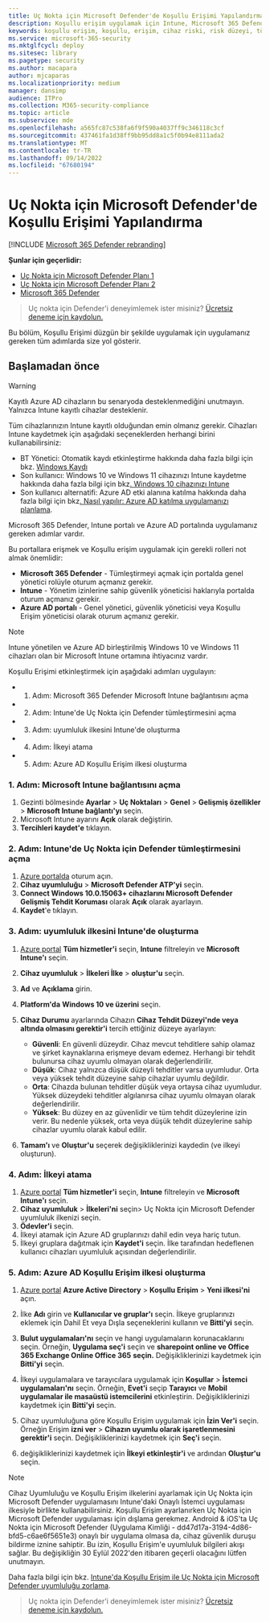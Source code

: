 ```yaml
---
title: Uç Nokta için Microsoft Defender'de Koşullu Erişimi Yapılandırma
description: Koşullu erişim uygulamak için Intune, Microsoft 365 Defender ve Azure'da gerçekleştirmeniz gereken adımlar hakkında bilgi edinin
keywords: koşullu erişim, koşullu, erişim, cihaz riski, risk düzeyi, tümleştirme, intune tümleştirmesi
ms.service: microsoft-365-security
ms.mktglfcycl: deploy
ms.sitesec: library
ms.pagetype: security
ms.author: macapara
author: mjcaparas
ms.localizationpriority: medium
manager: dansimp
audience: ITPro
ms.collection: M365-security-compliance
ms.topic: article
ms.subservice: mde
ms.openlocfilehash: a565fc87c538fa6f9f590a4037ff9c346118c3cf
ms.sourcegitcommit: 437461fa1d38ff9bb95dd8a1c5f0b94e8111ada2
ms.translationtype: MT
ms.contentlocale: tr-TR
ms.lasthandoff: 09/14/2022
ms.locfileid: "67680194"
---
```

# <a name="configure-conditional-access-in-microsoft-defender-for-endpoint"></a>Uç Nokta için Microsoft Defender'de Koşullu Erişimi Yapılandırma

[!INCLUDE [Microsoft 365 Defender rebranding](../../includes/microsoft-defender.md)]

**Şunlar için geçerlidir:**
- [Uç Nokta için Microsoft Defender Planı 1](https://go.microsoft.com/fwlink/p/?linkid=2154037)
- [Uç Nokta için Microsoft Defender Planı 2](https://go.microsoft.com/fwlink/p/?linkid=2154037)
- [Microsoft 365 Defender](https://go.microsoft.com/fwlink/?linkid=2118804)

> Uç nokta için Defender'i deneyimlemek ister misiniz? [Ücretsiz deneme için kaydolun.](https://signup.microsoft.com/create-account/signup?products=7f379fee-c4f9-4278-b0a1-e4c8c2fcdf7e&ru=https://aka.ms/MDEp2OpenTrial?ocid=docs-wdatp-assignaccess-abovefoldlink)

Bu bölüm, Koşullu Erişimi düzgün bir şekilde uygulamak için uygulamanız gereken tüm adımlarda size yol gösterir.

## <a name="before-you-begin"></a>Başlamadan önce

> [!WARNING]
> Kayıtlı Azure AD cihazların bu senaryoda desteklenmediğini unutmayın.</br>
> Yalnızca Intune kayıtlı cihazlar desteklenir.

Tüm cihazlarınızın Intune kayıtlı olduğundan emin olmanız gerekir. Cihazları Intune kaydetmek için aşağıdaki seçeneklerden herhangi birini kullanabilirsiniz:

- BT Yönetici: Otomatik kaydı etkinleştirme hakkında daha fazla bilgi için bkz. [Windows Kaydı](/intune/windows-enroll#enable-windows-10-automatic-enrollment)
- Son kullanıcı: Windows 10 ve Windows 11 cihazınızı Intune kaydetme hakkında daha fazla bilgi için bkz[. Windows 10 cihazınızı Intune](/intune/quickstart-enroll-windows-device)
- Son kullanıcı alternatifi: Azure AD etki alanına katılma hakkında daha fazla bilgi için bkz[. Nasıl yapılır: Azure AD katılma uygulamanızı planlama](/azure/active-directory/devices/azureadjoin-plan).

Microsoft 365 Defender, Intune portalı ve Azure AD portalında uygulamanız gereken adımlar vardır.

Bu portallara erişmek ve Koşullu erişim uygulamak için gerekli rolleri not almak önemlidir:

- **Microsoft 365 Defender** - Tümleştirmeyi açmak için portalda genel yönetici rolüyle oturum açmanız gerekir.
- **Intune** - Yönetim izinlerine sahip güvenlik yöneticisi haklarıyla portalda oturum açmanız gerekir.
- **Azure AD portalı** - Genel yönetici, güvenlik yöneticisi veya Koşullu Erişim yöneticisi olarak oturum açmanız gerekir.

> [!NOTE]
> Intune yönetilen ve Azure AD birleştirilmiş Windows 10 ve Windows 11 cihazları olan bir Microsoft Intune ortamına ihtiyacınız vardır.

Koşullu Erişimi etkinleştirmek için aşağıdaki adımları uygulayın:

- 1. Adım: Microsoft 365 Defender Microsoft Intune bağlantısını açma
- 2. Adım: Intune'de Uç Nokta için Defender tümleştirmesini açma
- 3. Adım: uyumluluk ilkesini Intune'de oluşturma
- 4. Adım: İlkeyi atama 
- 5. Adım: Azure AD Koşullu Erişim ilkesi oluşturma

### <a name="step-1-turn-on-the-microsoft-intune-connection"></a>1. Adım: Microsoft Intune bağlantısını açma

1. Gezinti bölmesinde **Ayarlar** \> **Uç Noktaları** \> **Genel** \> **Gelişmiş özellikler** \> **Microsoft Intune bağlantı'yı** seçin.
2. Microsoft Intune ayarını **Açık** olarak değiştirin.
3. **Tercihleri kaydet'e** tıklayın.

### <a name="step-2-turn-on-the-defender-for-endpoint-integration-in-intune"></a>2. Adım: Intune'de Uç Nokta için Defender tümleştirmesini açma

1. [Azure portalda](https://portal.azure.com) oturum açın.
2. **Cihaz uyumluluğu** \> **Microsoft Defender ATP'yi** seçin.
3. **Connect Windows 10.0.15063+ cihazlarını Microsoft Defender Gelişmiş Tehdit Koruması** olarak **Açık** olarak ayarlayın.
4. **Kaydet**'e tıklayın.

### <a name="step-3-create-the-compliance-policy-in-intune"></a>3. Adım: uyumluluk ilkesini Intune'de oluşturma

1. [Azure portal](https://portal.azure.com) **Tüm hizmetler'i** seçin, **Intune** filtreleyin ve **Microsoft Intune'ı** seçin.
2. **Cihaz uyumluluk** \> **İlkeleri İlke** \> **oluştur'u** seçin.
3. **Ad** ve **Açıklama** girin.
4. **Platform'da** **Windows 10 ve üzerini** seçin.
5. **Cihaz Durumu** ayarlarında Cihazın **Cihaz Tehdit Düzeyi'nde veya altında olmasını gerektir'i** tercih ettiğiniz düzeye ayarlayın:

   - **Güvenli**: En güvenli düzeydir. Cihaz mevcut tehditlere sahip olamaz ve şirket kaynaklarına erişmeye devam edemez. Herhangi bir tehdit bulunursa cihaz uyumlu olmayan olarak değerlendirilir.
   - **Düşük**: Cihaz yalnızca düşük düzeyli tehditler varsa uyumludur. Orta veya yüksek tehdit düzeyine sahip cihazlar uyumlu değildir.
   - **Orta**: Cihazda bulunan tehditler düşük veya ortaysa cihaz uyumludur. Yüksek düzeydeki tehditler algılanırsa cihaz uyumlu olmayan olarak değerlendirilir.
   - **Yüksek**: Bu düzey en az güvenlidir ve tüm tehdit düzeylerine izin verir. Bu nedenle yüksek, orta veya düşük tehdit düzeylerine sahip cihazlar uyumlu olarak kabul edilir.

6. **Tamam'ı** ve **Oluştur'u** seçerek değişikliklerinizi kaydedin (ve ilkeyi oluşturun).

### <a name="step-4-assign-the-policy"></a>4. Adım: İlkeyi atama

1. [Azure portal](https://portal.azure.com) **Tüm hizmetler'i** seçin, **Intune** filtreleyin ve **Microsoft Intune'ı** seçin.
2. **Cihaz uyumluluk** \> **İlkeleri'ni** seçin> Uç Nokta için Microsoft Defender uyumluluk ilkenizi seçin.
3. **Ödevler'i** seçin.
4. İlkeyi atamak için Azure AD gruplarınızı dahil edin veya hariç tutun.
5. İlkeyi gruplara dağıtmak için **Kaydet'i** seçin. İlke tarafından hedeflenen kullanıcı cihazları uyumluluk açısından değerlendirilir.

### <a name="step-5-create-an-azure-ad-conditional-access-policy"></a>5. Adım: Azure AD Koşullu Erişim ilkesi oluşturma

1. [Azure portal](https://portal.azure.com) **Azure Active Directory** \> **Koşullu Erişim** \> **Yeni ilkesi'ni** açın.
2. İlke **Adı** girin ve **Kullanıcılar ve gruplar'ı** seçin. İlkeye gruplarınızı eklemek için Dahil Et veya Dışla seçeneklerini kullanın ve **Bitti'yi** seçin.
3. **Bulut uygulamaları'nı** seçin ve hangi uygulamaların korunacaklarını seçin. Örneğin, **Uygulama seç'i** seçin ve **sharepoint online ve Office 365 Exchange Online Office 365** **seçin.** Değişikliklerinizi kaydetmek için **Bitti'yi** seçin.

4. İlkeyi uygulamalara ve tarayıcılara uygulamak için **Koşullar** \> **İstemci uygulamaları'nı** seçin. Örneğin, **Evet'i** seçip **Tarayıcı** ve **Mobil uygulamalar ile masaüstü istemcilerini** etkinleştirin. Değişikliklerinizi kaydetmek için **Bitti'yi** seçin.

5. Cihaz uyumluluğuna göre Koşullu Erişim uygulamak için **İzin Ver'i** seçin. Örneğin Erişim **izni ver** \> **Cihazın uyumlu olarak işaretlenmesini gerektir'i** seçin. Değişikliklerinizi kaydetmek için **Seç'i** seçin.

6. değişikliklerinizi kaydetmek için **İlkeyi etkinleştir'i** ve ardından **Oluştur'u** seçin.

> [!NOTE]
> Cihaz Uyumluluğu ve Koşullu Erişim ilkelerini ayarlamak için Uç Nokta için Microsoft Defender uygulamasını Intune'daki Onaylı İstemci uygulaması ilkesiyle birlikte kullanabilirsiniz. Koşullu Erişim ayarlanırken Uç Nokta için Microsoft Defender uygulaması için dışlama gerekmez. Android & iOS'ta Uç Nokta için Microsoft Defender (Uygulama Kimliği - dd47d17a-3194-4d86-bfd5-c6ae6f5651e3) onaylı bir uygulama olmasa da, cihaz güvenlik duruşu bildirme iznine sahiptir. Bu izin, Koşullu Erişim'e uyumluluk bilgileri akışı sağlar.
> Bu değişikliğin 30 Eylül 2022'den itibaren geçerli olacağını lütfen unutmayın.

Daha fazla bilgi için bkz. [Intune'da Koşullu Erişim ile Uç Nokta için Microsoft Defender uyumluluğu zorlama](/intune/advanced-threat-protection).

> Uç nokta için Defender'i deneyimlemek ister misiniz? [Ücretsiz deneme için kaydolun.](https://signup.microsoft.com/create-account/signup?products=7f379fee-c4f9-4278-b0a1-e4c8c2fcdf7e&ru=https://aka.ms/MDEp2OpenTrial?ocid=docs-wdatp-conditionalaccess-belowfoldlink)
